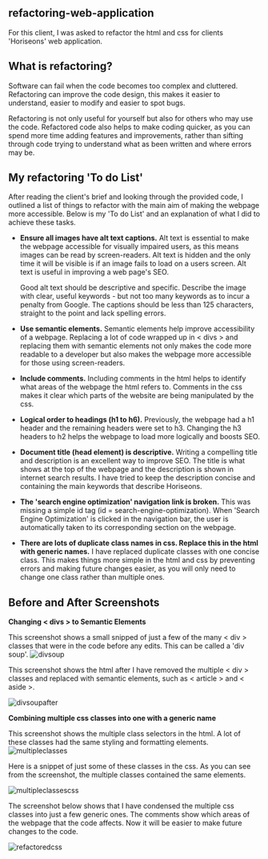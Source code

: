## refactoring-web-application

For this client, I was asked to refactor the html and css for clients 'Horiseons' web application.

## What is refactoring?

Software can fail when the code becomes too complex and cluttered. Refactoring can improve the code design, this makes it easier to understand, easier to modify and easier to spot bugs.

Refactoring is not only useful for yourself but also for others who may use the code. Refactored code also helps to make coding quicker, as you can spend more time adding features and improvements, rather than sifting through code trying to understand what as been written and where errors may be.

## My refactoring 'To do List'

After reading the client's brief and looking through the provided code, I outlined a list of things to refactor with the main aim of making the webpage more accessible. Below is my 'To do List' and an explanation of what I did to achieve these tasks.

- **Ensure all images have alt text captions.**
  Alt text is essential to make the webpage accessible for visually impaired users, as this means images can be read by screen-readers. Alt text is hidden and the only time it will be visible is if an image fails to load on a users screen. Alt text is useful in improving a web page's SEO.

  Good alt text should be descriptive and specific. Describe the image with clear, useful keywords - but not too many keywords as to incur a penalty from Google. The captions should be less than 125 characters, straight to the point and lack spelling errors.

- **Use semantic elements.**
  Semantic elements help improve accessibility of a webpage. Replacing a lot of code wrapped up in < divs > and replacing them with semantic elements not only makes the code more readable to a developer but also makes the webpage more accessible for those using screen-readers.

- **Include comments.**
  Including comments in the html helps to identify what areas of the webpage the html refers to. Comments in the css makes it clear which parts of the website are being manipulated by the css.

- **Logical order to headings (h1 to h6).**
  Previously, the webpage had a h1 header and the remaining headers were set to h3. Changing the h3 headers to h2 helps the webpage to load more logically and boosts SEO.

- **Document title (head element) is descriptive.**
  Writing a compelling title and description is an excellent way to improve SEO. The title is what shows at the top of the webpage and the description is shown in internet search results. I have tried to keep the description concise and containing the main keywords that describe Horiseons.

- **The 'search engine optimization' navigation link is broken.**
  This was missing a simple id tag (id = search-engine-optimization). When 'Search Engine Optimization' is clicked in the navigation bar, the user is automatically taken to its corresponding section on the webpage.

- **There are lots of duplicate class names in css. Replace this in the html with generic names.**
  I have replaced duplicate classes with one concise class. This makes things more simple in the html and css by preventing errors and making future changes easier, as you will only need to change one class rather than multiple ones.
  
 
## Before and After Screenshots

**Changing < divs > to Semantic Elements**
  
  This screenshot shows a small snipped of just a few of the many < div > classes that were in the code before any edits. This can be called a 'div soup'. 
  ![divsoup](https://user-images.githubusercontent.com/101473841/162231706-49f28be7-cd5e-41c5-ba22-6d08985b9693.png)
  
  This screenshot shows the html after I have removed the multiple < div > classes and replaced with semantic elements, such as < article > and < aside >.
  
  ![divsoupafter](https://user-images.githubusercontent.com/101473841/162232972-b0ba4721-ea74-4f4a-9d88-b51810293980.png)
  
 **Combining multiple css classes into one with a generic name**
 
 This screenshot shows the multiple class selectors in the html. A lot of these classes had the same styling and formatting elements. 
 ![multipleclasses](https://user-images.githubusercontent.com/101473841/162234507-5bbcc92d-145b-4b48-9546-5d1082293b75.png)
 
 Here is a snippet of just some of these classes in the css. As you can see from the screenshot, the multiple classes contained the same elements.
 
 ![multipleclassescss](https://user-images.githubusercontent.com/101473841/162235357-b35011fa-03ee-4a69-bab3-bdb8d573ba97.png)
 
 The screenshot below shows that I have condensed the multiple css classes into just a few generic ones. The comments show which areas of the webpage that the code affects. Now it will be easier to make future changes to the code.
 
 ![refactoredcss](https://user-images.githubusercontent.com/101473841/162236223-923473cc-27b2-40fe-8ea6-b16d8c548eb6.png)

